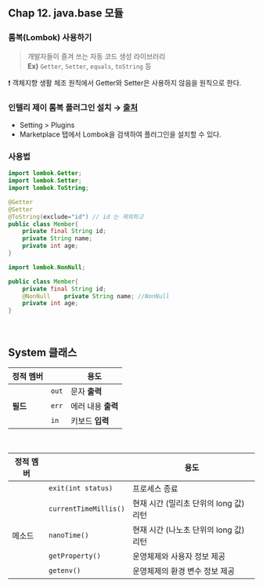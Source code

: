 ## Chap 12. java.base 모듈

### 롬복(Lombok) 사용하기

> 개발자들이 즐겨 쓰는 자동 코드 생성 라이브러리<br>
**Ex)** `Getter`, `Setter`, `equals`, `toString` 등
> 

<aside>
❗ 객체지향 생활 체조 원칙에서 Getter와 Setter은 사용하지 않음을 원칙으로 한다.
</aside>

### **인텔리 제이 롬복 플러그인 설치 → [출처](https://goddaehee.tistory.com/208)**

- Setting > Plugins
- Marketplace 탭에서 Lombok을 검색하여 플러그인을 설치할 수 있다.

### **사용법**

```java
import lombok.Getter;
import lombok.Setter;
import lombok.ToString;

@Getter
@Setter
@ToString(exclude="id") // id 는 제외하고
public class Member{
	private final String id;
	private String name;
	private int age;
}
```

```java
import lombok.NonNull;

public class Member{
	private final String id;
	@NonNull	private String name; //NonNull 
	private int age;
}
```
<br>

## System 클래스


|정적 멤버 |  | 용도 |
| --- | --- | --- |
|  | `out` | 문자 **출력** |
| **필드** | `err` | 에러 내용 **출력** |
|  | `in` | 키보드 **입력** |
<br>

|정적 멤버 |  | 용도 |
| --- | --- | --- |
|  | `exit(int status)` | 프로세스 종료 |
|  | `currentTimeMillis()` | 현재 시간 (밀리초 단위의 long 값) 리턴 |
| 메소드 | `nanoTime()` | 현재 시간 (나노초 단위의 long 값) 리턴 |
|  | `getProperty()` | 운영체제와 사용자 정보 제공 |
|  | `getenv()` | 운영체제의 환경 변수 정보 제공 |
